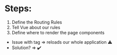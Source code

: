 # Steps:
1. Define the Routing Rules
2. Tell Vue about our rules
3. Define where to render the page components

- Issue with <a> tag => reloads our whole application ⚠️
- Solution? => <RouterLink> ✔️
